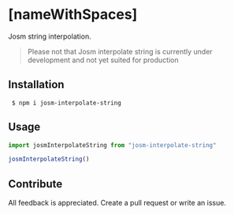# [nameWithSpaces]

Josm string interpolation.

> Please not that Josm interpolate string is currently under development and not yet suited for production

## Installation

```shell
 $ npm i josm-interpolate-string
```

## Usage



```ts
import josmInterpolateString from "josm-interpolate-string"

josmInterpolateString()
```

## Contribute

All feedback is appreciated. Create a pull request or write an issue.

